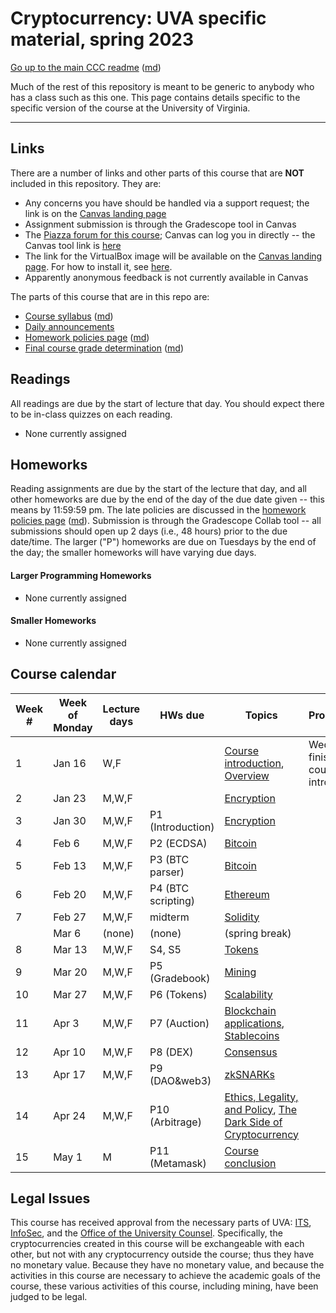 Cryptocurrency: UVA specific material, spring 2023
==================================================

[Go up to the main CCC readme](../readme.html) ([md](../readme.md))

Much of the rest of this repository is meant to be generic to anybody who has a class such as this one. This page contains details specific to the specific version of the course at the University of Virginia.

------------------------------------------------------------

Links
-----

There are a number of links and other parts of this course that are **NOT** included in this repository.  They are:

- Any concerns you have should be handled via a support request; the link is on the [Canvas landing page][1]
- Assignment submission is through the Gradescope tool in Canvas
- The [Piazza forum for this course](https://piazza.com/class/lcp7o2dt3sb4w8); Canvas can log you in directly -- the Canvas tool link is [here](https://canvas.its.virginia.edu/courses/59096/external_tools/21)
- The link for the VirtualBox image will be available on the [Canvas landing page][1].  For how to install it, see  [here](https://uva-cs.github.io/pdr/tutorials/01-intro-unix/virtual-box.html).
- Apparently anonymous feedback is not currently available in Canvas

<!-- no longer available in canvas:

- ~~[Email list archive](https://collab.its.virginia.edu/portal/directtool/23262987-1288-4c6d-912f-c1b031973f44/), which is a Collab tool~~
- ~~[Anonymous feedback](https://collab.its.virginia.edu/portal/directtool/b166e2b1-f967-4df0-8e7e-1b25f58a30e2/), which is a Collab tool~~

-->    

The parts of this course that are in this repo are:

- [Course syllabus](syllabus.html) ([md](syllabus.md))
- [Daily announcements](daily-announcements.html#/)
- [Homework policies page](hw-policies.html) ([md](hw-policies.md))
- [Final course grade determination](grades.html) ([md](grades.md))


Readings
--------

<!-- All scholarly articles (such as from the ACM digital library) can be obtained from free from any UVA wireless network.  Some of them you will *NOT* be able to get it for free from your home Internet provider such as Comcast (unless you live in a UVA dorm, of course) without using a UVA VPN.  -->

All readings are due by the start of lecture that day.  You should expect there to be in-class quizzes on each reading.

- None currently assigned

<!--

- Due Wed, 9/28: HW S3: read (some of) the [Ethereum whitepaper](https://ethereum.org/en/whitepaper/) ([PDF](https://blockchainlab.com/pdf/Ethereum_white_paper-a_next_generation_smart_contract_and_decentralized_application_platform-vitalik-buterin.pdf)) (also in Collab [here](https://collab.its.virginia.edu/access/content/group/e9ad2fbb-faca-414b-9df1-6f9019e765e9/ethereum-whitepaper.pdf))
    - You can skip (or quickly browse) the first 3 sub-parts of the 'History' section ('Bitcoin', 'Mining', and 'Merkle Trees'); also skip the 'references and further reading' section at the end; what's left is 24 pages in the PDF to read
- Due Wed, 9/7: HW S2: Read the [Bitcoin whitepaper](https://bitcoinwhitepaper.co/) ([PDF](https://bitcoinwhitepaper.co/bitcoin.pdf)) (also in Collab [here](https://collab.its.virginia.edu/access/content/group/e9ad2fbb-faca-414b-9df1-6f9019e765e9/bitcoin-whitepaper.pdf))

-->

Homeworks
---------

Reading assignments are due by the start of the lecture that day, and all other homeworks are due by the end of the day of the due date given -- this means by 11:59:59 pm.  The late policies are discussed in the [homework policies page](hw-policies.html) ([md](hw-policies.md)).  Submission is through the Gradescope Collab tool -- all submissions should open up 2 days (i.e., 48 hours) prior to the due date/time.  The larger ("P") homeworks are due on Tuesdays by the end of the day; the smaller homeworks will have varying due days.


#### Larger Programming Homeworks

- None currently assigned

<!-- 

- Due Tue, 11/22 by midnight: [P11: MetaMask](../hws/metamask/index.html) ([md](../hws/metamask/index.md))
- [P10: Arbitrage trading](../hws/arbitrage/index.html) ([md](../hws/arbitrage/index.md))
 - Due Tue, ~~11/15~~ (now 11/29) by midnight: [P9: DAO & web3](../hws/daoweb3/index.html) ([md](../hws/daoweb3/index.md))
- Due Wed, 11/9 by midnight: [P8: DEX](../hws/dex/index.html) ([md](../hws/dex/index.md))
- Due Tue, 11/1 by midnight: [P7: dApp Auction](../hws/auction/index.html) ([md](../hws/auction/index.md))
- Due Tue, 10/25, by midnight: [HW P6: dApp Tokens](../hws/tokens/index.html) ([md](../hws/tokens/index.md))
- Due Tue, 10/18, by midnight: [HW P5: dApp Gradebook](../hws/gradebook/index.html) ([md](../hws/gradebook/index.md))
- Due Tue, 9/27, by midnight: [HW P4: Bitcoin scripting](../hws/btcscript/index.html) ([md](../hws/btcscript/index.md))
- Due Tue, 9/20, by midnight: [HW P3: BTC parser](../hws/btcparser/index.html) ([md](../hws/btcparser/index.md))
- Due Tue, 9/27, by midnight: [HW P4: BTC scripting](../hws/btcscript/index.html) ([md](../hws/btcscript/index.md))
- Due Tue, 9/20, by midnight: [HW P3: BTC parser](../hws/btcparser/index.html) ([md](../hws/btcparser/index.md))
- Due Tue, 9/13, by midnight: [HW P2: ECDSA](../hws/ecdsa/index.html) ([md](../hws/ecdsa/index.md))
- Due Tue, 9/6, by midnight: [HW P1: Overview](../hws/intro/index.html) ([md](../hws/intro/index.md))

-->

#### Smaller Homeworks

- None currently assigned

<!--

- Due Fri, 10/7: [HW S5: dApp Introduction](../hws/dappintro/index.html) ([md](../hws/dappintro/index.md))
- Due Fri, 9/30, by midnight: [HW S4: Connecting to the Private Ethereum Blockchain](../hws/ethprivate/index.html) ([md](../hws/ethprivate/index.md)); see the [Canvas landing page][1] for the necessary information
- Due Wed, 9/28: HW S3: Read (some of the) [Ethereum whitepaper](https://ethereum.org/en/whitepaper/) ([PDF](https://blockchainlab.com/pdf/Ethereum_white_paper-a_next_generation_smart_contract_and_decentralized_application_platform-vitalik-buterin.pdf)) (also in Collab [here](https://collab.its.virginia.edu/access/content/group/e9ad2fbb-faca-414b-9df1-6f9019e765e9/ethereum-whitepaper.pdf)); see above (in the Reading section) for what you can skip
- Due Wed, 9/7: HW S2: Read the [Bitcoin whitepaper](https://bitcoinwhitepaper.co/) ([PDF](https://bitcoinwhitepaper.co/bitcoin.pdf)) (also in Collab [here](https://collab.its.virginia.edu/access/content/group/e9ad2fbb-faca-414b-9df1-6f9019e765e9/bitcoin-whitepaper.pdf))
- Due Tue, 8/30: HW S1: complete the course introduction Google survey (link in Collab)

-->


Course calendar
---------------

| Week # | Week of Monday | Lecture days | HWs due | Topics | Progress |
|----|----|----|----|----|----|
| 1 | Jan 16 | W,F |  | [Course introduction](introduction.html#/), [Overview](../slides/overview.html#/) | Wed: finished course intro |
| 2 | Jan 23 | M,W,F |  | [Encryption](../slides/encryption.html#/) | |
| 3 | Jan 30 | M,W,F | P1 (Introduction) | [Encryption](../slides/encryption.html#/) | |
| 4 | Feb 6 | M,W,F | P2 (ECDSA) | [Bitcoin](../slides/bitcoin.html#/) | |
| 5 | Feb 13 | M,W,F | P3 (BTC parser) | [Bitcoin](../slides/bitcoin.html#/) | |
| 6 | Feb 20 | M,W,F | P4 (BTC scripting) | [Ethereum](../slides/ethereum.html#/) | |
| 7 | Feb 27 | M,W,F | midterm | [Solidity](../slides/solidity.html#/) | |
|   | Mar 6 | (none) | (none) | (spring break)  | |
| 8 | Mar 13 | M,W,F | S4, S5 | [Tokens](../slides/tokens.html#/) | |
| 9 | Mar 20 | M,W,F | P5 (Gradebook) | [Mining](../slides/mining.html#/) | |
| 10 | Mar 27 | M,W,F | P6 (Tokens) | [Scalability](../slides/scalability.html#/) | |
| 11 | Apr 3 | M,W,F | P7 (Auction) | [Blockchain applications](../slides/applications.html#/), [Stablecoins](../slides/stablecoins.html#/) | |
| 12 | Apr 10 | M,W,F | P8 (DEX) | [Consensus](../slides/consensus.html#/) | |
| 13 | Apr 17 | M,W,F | P9 (DAO&web3) | [zkSNARKs](../slides/zksnarks.html#/) | |
| 14 | Apr 24 | M,W,F | P10 (Arbitrage) | [Ethics, Legality, and Policy](../slides/ethics-legal-policy.html#/), [The Dark Side of Cryptocurrency](../slides/darkside.html#/)  | |
| 15 | May 1 | M | P11 (Metamask) | [Course conclusion](../slides/conclusion.html#/) | |


## Legal Issues

This course has received approval from the necessary parts of UVA: [ITS](https://virginia.service-now.com/its/), [InfoSec](https://security.virginia.edu/), and the [Office of the University Counsel](https://universitycounsel.virginia.edu/).  Specifically, the cryptocurrencies created in this course will be exchangeable with each other, but not with any cryptocurrency outside the course; thus they have no monetary value.  Because they have no monetary value, and because the activities in this course are necessary to achieve the academic goals of the course, these various activities of this course, including mining, have been judged to be legal.


[1]: https://canvas.its.virginia.edu/courses/59096
